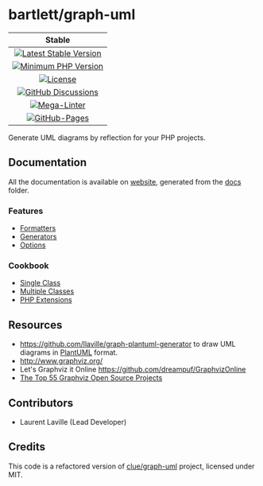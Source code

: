 <!-- markdownlint-disable MD013 -->
# bartlett/graph-uml

| Stable |
|:------:|
| [![Latest Stable Version](https://img.shields.io/packagist/v/bartlett/graph-uml)](https://packagist.org/packages/bartlett/graph-uml) |
| [![Minimum PHP Version](https://img.shields.io/packagist/php-v/bartlett/graph-uml/dev-master)](https://php.net/) |
| [![License](https://img.shields.io/github/license/llaville/graph-uml)](https://github.com/llaville/graph-uml/blob/master/LICENSE) |
| [![GitHub Discussions](https://img.shields.io/github/discussions/llaville/graph-uml)](https://github.com/llaville/graph-uml/discussions) |
| [![Mega-Linter](https://github.com/llaville/graph-uml/actions/workflows/mega-linter.yml/badge.svg)](https://github.com/llaville/graph-uml/actions/workflows/mega-linter.yml) |
| [![GitHub-Pages](https://github.com/llaville/graph-uml/actions/workflows/gh-pages.yml/badge.svg)](https://github.com/llaville/graph-uml/actions/workflows/gh-pages.yml) |

Generate UML diagrams by reflection for your PHP projects.

## Documentation

All the documentation is available on [website](https://llaville.github.io/graph-uml),
generated from the [docs](https://github.com/llaville/graph-uml/tree/master/docs) folder.

### Features

- [Formatters](docs/01_Features/Formatters.md)
- [Generators](docs/01_Features/Generators.md)
- [Options](docs/01_Features/Options.md)

### Cookbook

- [Single Class](docs/02_Cookbook/Single_Class.md)
- [Multiple Classes](docs/02_Cookbook/Multiple_Classes.md)
- [PHP Extensions](docs/02_Cookbook/Php_Extensions.md)

## Resources

- <https://github.com/llaville/graph-plantuml-generator> to draw UML diagrams in [PlantUML](https://plantuml.com/) format.
- <http://www.graphviz.org/>
- Let's Graphviz it Online <https://github.com/dreampuf/GraphvizOnline>
- [The Top 55 Graphviz Open Source Projects](https://awesomeopensource.com/projects/graphviz)

## Contributors

- Laurent Laville (Lead Developer)

## Credits

This code is a refactored version of [clue/graph-uml](https://github.com/clue/graph-uml) project, licensed under MIT.
